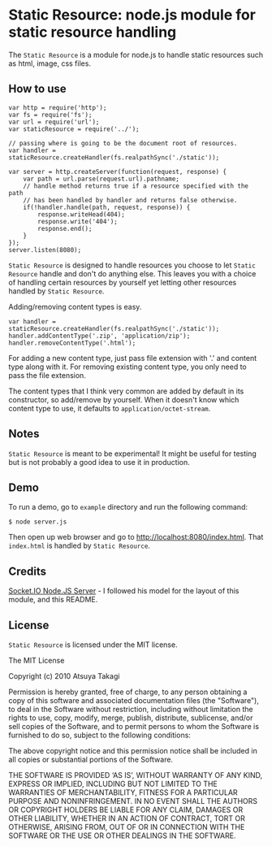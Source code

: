 # Static Resource: node.js module for static resource handling

The `Static Resource` is a module for node.js to handle static resources such as html, image, css files.


## How to use

    var http = require('http');
    var fs = require('fs');
    var url = require('url');
    var staticResource = require('../');

    // passing where is going to be the document root of resources.
    var handler = staticResource.createHandler(fs.realpathSync('./static'));

    var server = http.createServer(function(request, response) {
        var path = url.parse(request.url).pathname;
        // handle method returns true if a resource specified with the path
        // has been handled by handler and returns false otherwise.
        if(!handler.handle(path, request, response)) {
            response.writeHead(404);
            response.write('404');
            response.end();
        }
    });
    server.listen(8080);

`Static Resource` is designed to handle resources you choose to let `Static Resource` handle and don't do anything else. This leaves you with a choice of handling certain resources by yourself yet letting other resources handled by `Static Resource`.

Adding/removing content types is easy.

    var handler = staticResource.createHandler(fs.realpathSync('./static'));
    handler.addContentType('.zip', 'application/zip');
    handler.removeContentType('.html');

For adding a new content type, just pass file extension with '.' and content type along with it. For removing existing content type, you only need to pass the file extension.

The content types that I think very common are added by default in its constructor, so add/remove by yourself. When it doesn't know which content type to use, it defaults to `application/octet-stream`. 


## Notes

`Static Resource` is meant to be experimental! It might be useful for testing but is not probably a good idea to use it in production.


## Demo

To run a demo, go to `example` directory and run the following command:

    $ node server.js

Then open up web browser and go to [http://localhost:8080/index.html](http://localhost:8080/index.html). That `index.html` is handled by `Static Resource`.


## Credits

[Socket.IO Node.JS Server](http://labs.learnboost.com/socket.io/) - I followed his model for the layout of this module, and this README.


## License

`Static Resource` is licensed under the MIT license.

The MIT License

Copyright (c) 2010 Atsuya Takagi

Permission is hereby granted, free of charge, to any person obtaining a copy
of this software and associated documentation files (the "Software"), to deal
in the Software without restriction, including without limitation the rights
to use, copy, modify, merge, publish, distribute, sublicense, and/or sell
copies of the Software, and to permit persons to whom the Software is
furnished to do so, subject to the following conditions:

The above copyright notice and this permission notice shall be included in
all copies or substantial portions of the Software.

THE SOFTWARE IS PROVIDED ‘AS IS’, WITHOUT WARRANTY OF ANY KIND, EXPRESS OR
IMPLIED, INCLUDING BUT NOT LIMITED TO THE WARRANTIES OF MERCHANTABILITY,
FITNESS FOR A PARTICULAR PURPOSE AND NONINFRINGEMENT. IN NO EVENT SHALL THE
AUTHORS OR COPYRIGHT HOLDERS BE LIABLE FOR ANY CLAIM, DAMAGES OR OTHER
LIABILITY, WHETHER IN AN ACTION OF CONTRACT, TORT OR OTHERWISE, ARISING FROM,
OUT OF OR IN CONNECTION WITH THE SOFTWARE OR THE USE OR OTHER DEALINGS IN
THE SOFTWARE.
